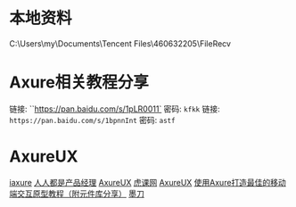 # 本地资料
C:\Users\my\Documents\Tencent Files\460632205\FileRecv
# Axure相关教程分享
  链接: ``https://pan.baidu.com/s/1pLR0011` 密码: `kfkk`
  链接: `https://pan.baidu.com/s/1bpnnInt` 密码: `astf`
# AxureUX
[iaxure](http://www.iaxure.com/)
[人人都是产品经理](http://www.woshipm.com)
[AxureUX](http://www.axureux.com/home/vip.html)
[虎课网](https://huke88.com)
[AxureUX](http://www.axureux.com)
[使用Axure打造最佳的移动端交互原型教程（附元件库分享）](http://www.woshipm.com/rp/692285.html)
[墨刀](https://free.modao.cc)